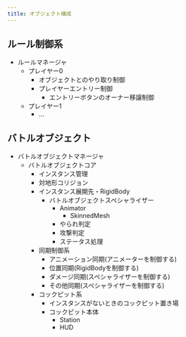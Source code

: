 ```yaml
---
title: オブジェクト構成
---
```


## ルール制御系
* ルールマネージャ
    * プレイヤー0
        * オブジェクトとのやり取り制御
        * プレイヤーエントリー制御
            * エントリーボタンのオーナー移譲制御
    * プレイヤー1
        * …

## バトルオブジェクト
* バトルオブジェクトマネージャ
    * バトルオブジェクトコア
        * インスタンス管理
        * 対地形コリジョン
        * インスタンス展開先・RigidBody
            * バトルオブジェクトスペシャライザー
                * Animator
                    * SkinnedMesh
                * やられ判定
                * 攻撃判定
                * ステータス処理
        * 同期制御系
            * アニメーション同期(アニメーターを制御する)
            * 位置同期(RigidBodyを制御する)
            * ダメージ同期(スペシャライザーを制御する)
            * その他同期(スペシャライザーを制御する)
        * コックピット系
            * インスタンスがないときのコックピット置き場
            * コックピット本体
                * Station
                * HUD

